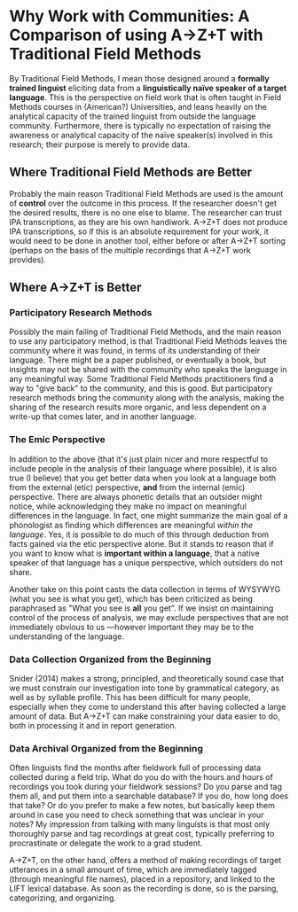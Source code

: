 # Why Work with Communities: A Comparison of using A→Z+T with Traditional Field Methods
By Traditional Field Methods, I mean those designed around a **formally trained linguist** eliciting data from a **linguistically naïve speaker of a target language**. This is the perspective on field work that is often taught in Field Methods courses in (American?) Universities, and leans heavily on the analytical capacity of the trained linguist from outside the language community. Furthermore, there is typically no expectation of raising the awareness or analytical capacity of the naïve speaker(s) involved in this research; their purpose is merely to provide data.

## Where Traditional Field Methods are Better
Probably the main reason Traditional Field Methods are used is the amount of **control** over the outcome in this process. If the researcher doesn't get the desired results, there is no one else to blame. The researcher can trust IPA transcriptions, as they are his own handiwork. A→Z+T does not produce IPA transcriptions, so if this is an absolute requirement for your work, it would need to be done in another tool, either before or after A→Z+T sorting (perhaps on the basis of the multiple recordings that A→Z+T work provides).

## Where A→Z+T is Better
### Participatory Research Methods
Possibly the main failing of Traditional Field Methods, and the main reason to use any participatory method, is that Traditional Field Methods leaves the community where it was found, in terms of its understanding of their language. There might be a paper published, or eventually a book, but insights may not be shared with the community who speaks the language in any meaningful way. Some Traditional Field Methods practitioners find a way to "give back" to the community, and this is good. But participatory research methods bring the community along with the analysis, making the sharing of the research results more organic, and less dependent on a write-up that comes later, and in another language.

### The Emic Perspective
In addition to the above (that it's just plain nicer and more respectful to include people in the analysis of their language where possible), it is also true (I believe) that you get better data when you look at a language both from the external (etic) perspective, **and** from the internal (emic) perspective. There are always phonetic details that an outsider might notice, while acknowledging they make no impact on meaningful differences in the language. In fact, one might summarize the main goal of a phonologist as finding which differences are meaningful _within the language_. Yes, it is possible to do much of this through deduction from facts gained via the etic perspective alone. But it stands to reason that if you want to know what is **important within a language**, that a native speaker of that language has a unique perspective, which outsiders do not share.

Another take on this point casts the data collection in terms of WYSYWYG (what you see is what you get), which has been criticized as being paraphrased as "What you see is **all** you get". If we insist on maintaining control of the process of analysis, we may exclude perspectives that are not immediately obvious to us —however important they may be to the understanding of the language.

### Data Collection Organized from the Beginning
Snider (2014) makes a strong, principled, and theoretically sound case that we must constrain our investigation into tone by grammatical category, as well as by syllable profile. This has been difficult for many people, especially when they come to understand this after having collected a large amount of data. But A→Z+T can make constraining your data easier to do, both in processing it and in report generation.

### Data Archival Organized from the Beginning
Often linguists find the months after fieldwork full of processing data collected during a field trip. What do you do with the hours and hours of recordings you took during your fieldwork sessions? Do you parse and tag them all, and put them into a searchable database? If you do, how long does that take? Or do you prefer to make a few notes, but basically keep them around in case you need to check something that was unclear in your notes? My impression from talking with many linguists is that most only thoroughly parse and tag recordings at great cost, typically preferring to procrastinate or delegate the work to a grad student.  

A→Z+T, on the other hand, offers a method of making recordings of target utterances in a small amount of time, which are immediately tagged (through meaningful file names), placed in a repository, and linked to the LIFT lexical database. As soon as the recording is done, so is the parsing, categorizing, and organizing.
